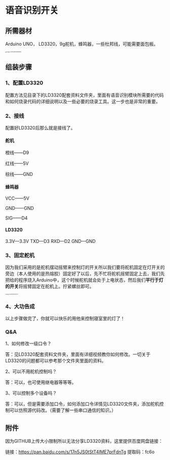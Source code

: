 # 语音识别开关

## 所需器材

Arduino UNO， LD3320，9g舵机，蜂鸣器，一些杜邦线，可能需要面包板。

<img src="C:\Users\26049\AppData\Roaming\Typora\typora-user-images\image-20210531230816564.png" alt="image-20210531230816564" style="zoom: 25%;" />

## 组装步骤

### 1、配置LD3320

配置方法见目录下的LD3320配套资料文件夹，里面有语音识别模块所需要的代码和如何烧录代码的详细说明以及一些必要的烧录工具。这一步也是非常的重要。

### 2、接线

配置好LD3320后那么就是接线了。

#### 舵机

橙线——D9

红线——5V

棕线——GND

#### 蜂鸣器

VCC——5V

GND——GND

SIG——D4

#### LD3320

3.3V—3.3V
TXD—D3
RXD—D2
GND—GND

### 3、固定舵机

因为我们采用的是舵机摆动摇臂来控制灯的开关所以我们要将舵机固定在灯开关的旁边（本人使用的是热熔胶）固定好了以后，先不忙将舵机摇臂固定上去，我们先把给的程序烧入Arduino中，这个时候舵机就会处于上电状态，然后我们**平行于灯的开关**将摇臂固定在舵机上。拧紧螺丝即可。

<img src="C:\Users\26049\AppData\Roaming\Typora\typora-user-images\image-20210531230520773.png" alt="image-20210531230520773" style="zoom: 20%;" />

### 4、大功告成

以上步骤做完了，你就可以快乐的用他来控制寝室里的灯了！

### Q&A

1、如何修改一级口令？

答：见LD3320配套资料文件夹，里面有详细视频教你如何修改。一切关于LD3320的问题都可以参考那个文件夹里面的资料。

2、可以不用舵机控制吗？

答：可以，也可使用继电器等等等。

3、可以控制多个设备吗？

答：可以，但是需要添加口令，如何添加口令详情见LD3320文件夹，添加舵机控制可以仿照源代码改。（需要了解一些串口通信的知识。）



## 附件

因为GITHUB上传大小限制所以无法分享LD3320资料，这里提供百度网盘链接：

链接：https://pan.baidu.com/s/17n5JS0tStT4IME7prFdnTg 
提取码：fc6o 